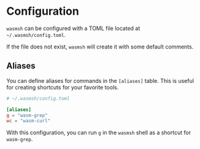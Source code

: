 # Configuration

`wasmsh` can be configured with a TOML file located at `~/.wasmsh/config.toml`.

If the file does not exist, `wasmsh` will create it with some default comments.

## Aliases

You can define aliases for commands in the `[aliases]` table. This is useful for creating shortcuts for your favorite tools.

```toml
# ~/.wasmsh/config.toml

[aliases]
g = "wasm-grep"
wc = "wasm-curl"
```

With this configuration, you can run `g` in the `wasmsh` shell as a shortcut for `wasm-grep`.